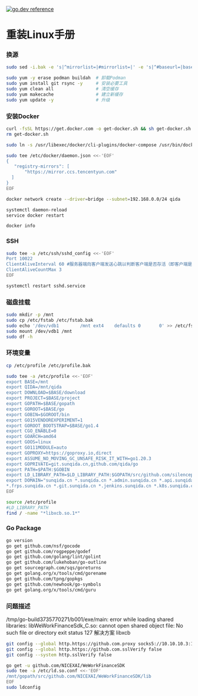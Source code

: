 
[![go.dev reference](https://img.shields.io/badge/go.dev-reference-007d9c?logo=go&logoColor=white&style=flat-square)](https://pkg.go.dev/github.com/qida/gohp?tab=doc)


# 重装Linux手册

### 换源
``` sh
sudo sed -i.bak -e 's|^mirrorlist=|#mirrorlist=|' -e 's|^#baseurl=|baseurl=|' -e 's|http://mirror.centos.org|https://mirrors.aliyun.com|' /etc/yum.repos.d/CentOS-*.repo

sudo yum -y erase podman buildah  # 卸载Podman
sudo yum install git rsync -y     # 安装必要工具
sudo yum clean all                # 清空缓存
sudo yum makecache                # 建立新缓存
sudo yum update -y                # 升级

```
### 安装Docker
``` sh
curl -fsSL https://get.docker.com -o get-docker.sh && sh get-docker.sh --mirror Aliyun
rm get-docker.sh

sudo ln -s /usr/libexec/docker/cli-plugins/docker-compose /usr/bin/docker-compose
```

``` sh
sudo tee /etc/docker/daemon.json <<-'EOF'
{
   "registry-mirrors": [
       "https://mirror.ccs.tencentyun.com"
  ]
}
EOF

docker network create --driver=bridge --subnet=192.168.0.0/24 qida

systemctl daemon-reload
service docker restart

docker info
```
### SSH

``` sh
sudo tee -a /etc/ssh/sshd_config <<-'EOF'
Port 10022
ClientAliveInterval 60 #服务器端向客户端发送心跳以判断客户端是否存活（即客户端是否操作服务器）的时间间隔，单位为秒，默认是0。
ClientAliveCountMax 3
EOF

systemctl restart sshd.service
```

### 磁盘挂载
``` sh
sudo mkdir -p /mnt
sudo cp /etc/fstab /etc/fstab.bak
sudo echo '/dev/vdb1        /mnt ext4    defaults 0       0' >> /etc/fstab
sudo mount /dev/vdb1 /mnt
sudo df -h
```

### 环境变量

``` sh
cp /etc/profile /etc/profile.bak

sudo tee -a /etc/profile <<-'EOF'
export BASE=/mnt
export QIDA=/mnt/qida
export DOWNLOAD=$BASE/download
export PROJECT=$BASE/project
export GOPATH=$BASE/gopath
export GOROOT=$BASE/go
export GOBIN=$GOROOT/bin
export GO15VENDOREXPERIMENT=1
export GOROOT_BOOTSTRAP=$BASE/go1.4
export CGO_ENABLE=0
export GOARCH=amd64
export GOOS=linux
export GO111MODULE=auto
export GOPROXY=https://goproxy.io,direct
export ASSUME_NO_MOVING_GC_UNSAFE_RISK_IT_WITH=go1.20.3
export GOPRIVATE=git.sunqida.cn,github.com/qida/go
export PATH=$PATH:$GOBIN
export LD_LIBRARY_PATH=$LD_LIBRARY_PATH:$GOPATH/src/github.com/silenceper/wechat/work/msgaudit/lib/
export DOMAIN="sunqida.cn *.sunqida.cn *.admin.sunqida.cn *.api.sunqida.cn *.cdn.sunqida.cn *.dongguang.ren
*.frps.sunqida.cn *.git.sunqida.cn *.jenkins.sunqida.cn *.k8s.sunqida.cn *.md.sunqida.cn *.mstsc.sunqida.cn *.mysql.sunqida.cn *.nuc.sunqida.cn *.pve.sunqida.cn *.ssh.sunqida.cn *.swagger.sunqida.cn *.trace.sunqida.cn *.vpn.sunqida.cn *.wechat.sunqida.cn *.www.sunqida.cn *.host.sunqida.cn *.zxjy.sunqida.cn dongguang.ren"
EOF

source /etc/profile
#LD_LIBRARY_PATH
find / -name "*libxcb.so.1*"
```
### Go Package
``` sh
go version
go get github.com/nsf/gocode
go get github.com/rogpeppe/godef
go get github.com/golang/lint/golint
go get github.com/lukehoban/go-outline
go get sourcegraph.com/sqs/goreturns
go get golang.org/x/tools/cmd/gorename
go get github.com/tpng/gopkgs
go get github.com/newhook/go-symbols
go get golang.org/x/tools/cmd/guru
```

### 问题描述
/tmp/go-build3735770271/b001/exe/main: error while loading shared libraries: libWeWorkFinanceSdk_C.so: cannot open shared object file: No such file or directory exit status 127
解决方案 libxcb
``` sh
git config --global http.https://github.com.proxy socks5://10.10.10.3:1080
git config --global http.https://github.com.sslVerify false
git config --system http.sslVerify false

go get -u github.com/NICEXAI/WeWorkFinanceSDK
sudo tee -a /etc/ld.so.conf <<-'EOF'
/mnt/gopath/src/github.com/NICEXAI/WeWorkFinanceSDK/lib
EOF
sudo ldconfig
```
